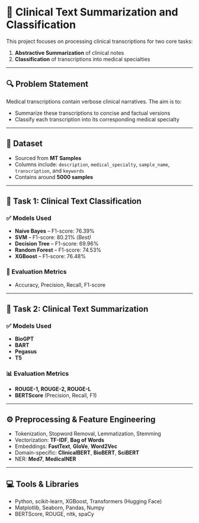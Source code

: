 # 🏥 Clinical Text Summarization and Classification

This project focuses on processing clinical transcriptions for two core tasks:  
1. **Abstractive Summarization** of clinical notes  
2. **Classification** of transcriptions into medical specialties  

---

## 🔍 Problem Statement

Medical transcriptions contain verbose clinical narratives. The aim is to:
- Summarize these transcriptions to concise and factual versions
- Classify each transcription into its corresponding medical specialty

---

## 📁 Dataset

- Sourced from **MT Samples**
- Columns include: `description`, `medical_specialty`, `sample_name`, `transcription`, and `keywords`
- Contains around **5000 samples**

---

## 🧠 Task 1: Clinical Text Classification

### ✅ Models Used
- **Naive Bayes** – F1-score: 76.39%
- **SVM** – F1-score: 80.21% *(Best)*
- **Decision Tree** – F1-score: 69.96%
- **Random Forest** – F1-score: 74.53%
- **XGBoost** – F1-score: 76.48%

### 🧪 Evaluation Metrics
- Accuracy, Precision, Recall, F1-score

---

## 📝 Task 2: Clinical Text Summarization

### ✅ Models Used
- **BioGPT**
- **BART**
- **Pegasus**
- **T5**

### 📊 Evaluation Metrics
- **ROUGE-1, ROUGE-2, ROUGE-L**
- **BERTScore** (Precision, Recall, F1)

---

## ⚙️ Preprocessing & Feature Engineering

- Tokenization, Stopword Removal, Lemmatization, Stemming
- Vectorization: **TF-IDF**, **Bag of Words**
- Embeddings: **FastText**, **GloVe**, **Word2Vec**
- Domain-specific: **ClinicalBERT**, **BioBERT**, **SciBERT**
- NER: **Med7**, **MedicalNER**

---

## 💻 Tools & Libraries

- Python, scikit-learn, XGBoost, Transformers (Hugging Face)
- Matplotlib, Seaborn, Pandas, Numpy
- BERTScore, ROUGE, nltk, spaCy

